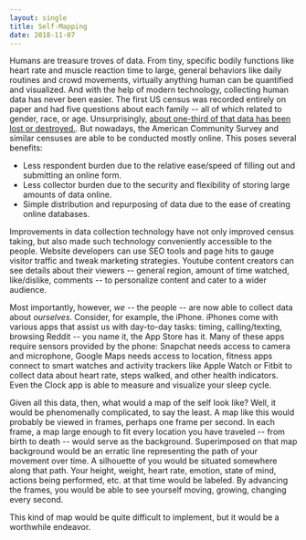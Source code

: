 ```yaml
---
layout: single
title: Self-Mapping
date: 2018-11-07
---
```

Humans are treasure troves of data. From tiny, specific bodily functions like heart rate and muscle reaction time to large, general behaviors like daily routines and crowd movements, virtually anything human can be quantified and visualized. And with the help of modern technology, collecting human data has never been easier. The first US census was recorded entirely on paper and had five questions about each family -- all of which related to gender, race, or age. Unsurprisingly, [about one-third of that data has been lost or destroyed.](http://www.1930census.com/1790_census.php). But nowadays, the American Community Survey and similar censuses are able to be conducted mostly online. This poses several benefits:

- Less respondent burden due to the relative ease/speed of filling out and submitting an online form.
- Less collector burden due to the security and flexibility of storing large amounts of data online.
- Simple distribution and repurposing of data due to the ease of creating online databases.

Improvements in data collection technology have not only improved census taking, but also made such technology conveniently accessible to the people. Website developers can use SEO tools and page hits to gauge visitor traffic and tweak marketing strategies. Youtube content creators can see details about their viewers -- general region, amount of time watched, like/dislike, comments -- to personalize content and cater to a wider audience.

Most importantly, however, _we_ -- the people -- are now able to collect data about _ourselves_. Consider, for example, the iPhone. iPhones come with various apps that assist us with day-to-day tasks: timing, calling/texting, browsing Reddit -- you name it, the App Store has it. Many of these apps require sensors provided by the phone: Snapchat needs access to camera and microphone, Google Maps needs access to location, fitness apps connect to smart watches and activity trackers like Apple Watch or Fitbit to collect data about heart rate, steps walked, and other health indicators. Even the Clock app is able to measure and visualize your sleep cycle.

Given all this data, then, what would a map of the self look like? Well, it would be phenomenally complicated, to say the least. A map like this would probably be viewed in frames, perhaps one frame per second. In each frame, a map large enough to fit every location you have traveled -- from birth to death -- would serve as the background. Superimposed on that map background would be an erratic line representing the path of your movement over time. A silhouette of you would be situated somewhere along that path. Your height, weight, heart rate, emotion, state of mind, actions being performed, etc. at that time would be labeled. By advancing the frames, you would be able to see yourself moving, growing, changing every second.

This kind of map would be quite difficult to implement, but it would be a worthwhile endeavor.
